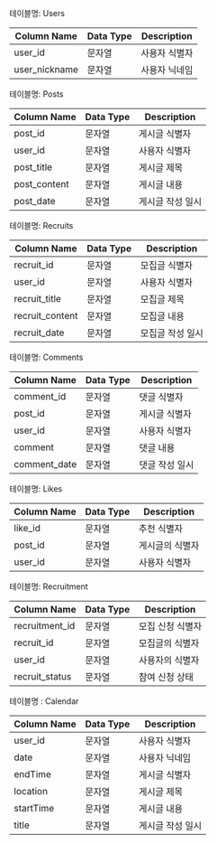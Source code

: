 테이블명: Users

| Column Name   | Data Type | Description     |
|---------------|-----------|-----------------|
| user_id       | 문자열    | 사용자 식별자     |
| user_nickname | 문자열    | 사용자 닉네임     |

테이블명: Posts

| Column Name | Data Type  | Description      |
|-------------|------------|----------------- |
| post_id     | 문자열     | 게시글 식별자      |
| user_id     | 문자열     | 사용자 식별자      |
| post_title  | 문자열     | 게시글 제목        |
| post_content| 문자열     | 게시글 내용        |
| post_date   | 문자열     | 게시글 작성 일시   |

테이블명: Recruits

| Column Name    | Data Type  | Description      |
|----------------|------------|------------------|
| recruit_id     | 문자열     | 모집글 식별자      |
| user_id        | 문자열     | 사용자 식별자      |
| recruit_title  | 문자열     | 모집글 제목        |
| recruit_content| 문자열     | 모집글 내용        |
| recruit_date   | 문자열     | 모집글 작성 일시   |

테이블명: Comments

| Column Name    | Data Type  | Description        |
|----------------|------------|--------------------|
| comment_id     | 문자열     | 댓글 식별자         |
| post_id        | 문자열     | 게시글 식별자       |
| user_id        | 문자열     | 사용자 식별자       |
| comment        | 문자열     | 댓글 내용           |
| comment_date   | 문자열     | 댓글 작성 일시      |

테이블명: Likes

| Column Name | Data Type | Description          |
|-------------|-----------|----------------------|
| like_id     | 문자열    | 추천 식별자           |
| post_id     | 문자열    | 게시글의 식별자        |
| user_id     | 문자열    | 사용자 식별자          |

테이블명: Recruitment

| Column Name       | Data Type  | Description      |
|-------------------|------------|------------------|
| recruitment_id    | 문자열     | 모집 신청 식별자   |
| recruit_id        | 문자열     | 모집글의 식별자    |
| user_id           | 문자열     | 사용자의 식별자    |
| recruit_status    | 문자열     | 참여 신청 상태     |

테이블명 : Calendar

| Column Name | Data Type | Description      |
|-------------|-----------|------------------|
| user_id     | 문자열    | 사용자 식별자      |
| date        | 문자열    | 사용자 닉네임      |
| endTime     | 문자열    | 게시글 식별자      |
| location    | 문자열    | 게시글 제목        |
| startTime   | 문자열    | 게시글 내용        |
| title       | 문자열    | 게시글 작성 일시   |

